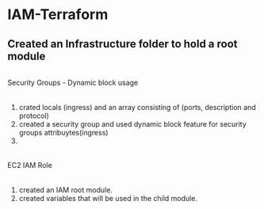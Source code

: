# IAM-Terraform


## Created an Infrastructure folder to hold a root module

######
Security Groups - Dynamic block usage
######

1. crated locals (ingress) and an array consisting of (ports, description and protocol)
2. created a security group and used dynamic block feature for security groups attribuytes(ingress)
3.  

######
EC2 IAM Role
######

1. created an IAM  root module.
2. created variables that will be used in the child module.
